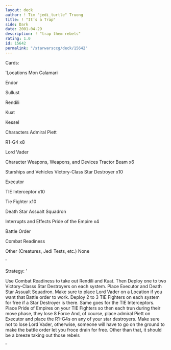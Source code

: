 ```yaml
---
layout: deck
author: ! Tim "jedi_turtle" Truong
title: ! "It’s a Trap"
side: Dark
date: 2001-04-29
description: ! "trap them rebels"
rating: 1.0
id: 15642
permalink: "/starwarsccg/deck/15642"
---
```

Cards: 

'Locations Mon Calamari 

Endor 

Sullust 

Rendili 

Kuat 

Kessel


Characters Admiral Piett 

R1-G4 x8 

Lord Vader


Character Weapons, Weapons, and Devices Tractor Beam x6


Starships and Vehicles Victory-Class Star Destroyer x10 

Executor 

TIE Interceptor x10 

Tie Fighter x10 

Death Star Assualt Squadron 



Interrupts and Effects Pride of the Empire x4 

Battle Order 

Combat Readiness 




Other (Creatures, Jedi Tests, etc.) None

'

Strategy: '

Use Combat Readiness to take out Rendili and Kuat. Then Deploy one to two Victory-Classs Star Destroyers on each system. Place Executor and Death Star Assualt Squadron. Make sure to place Lord Vader on a Location if you want that Battle order to work. Deploy 2 to 3 TIE Fighters on each system for free if a Star Destroyer is there. Same goes for the TIE Interceptors. Place Pride of Empires on your TIE Fighters so then each trun during their move phase, they lose 8 Force And, of course, place admiral Piett on Executor and place the R1-G4s on any of your star destroyers. Make sure not to lose Lord Vader, otherwise, someone will have to go on the ground to make the battle order let you froce drain for free. Other than that, it should be a breeze taking out those rebels

'
